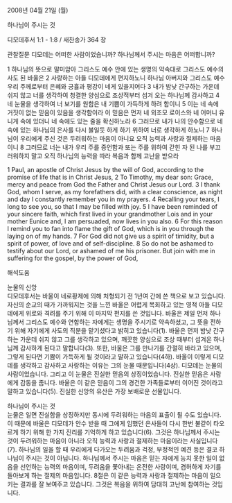 2008년 04월 21일 (월)

하나님이 주시는 것



디모데후서 1:1 - 1:8 / 새찬송가 364 장


관찰질문
디모데는 어떠한 사람이었습니까?
하나님께서 주시는 마음은 어떠합니까? 

1 하나님의 뜻으로 말미암아 그리스도 예수 안에 있는 생명의 약속대로 그리스도 예수의 사도 된 바울은 2 사랑하는 아들 디모데에게 편지하노니 하나님 아버지와 그리스도 예수 우리 주께로부터 은혜와 긍휼과 평강이 네게 있을지어다 3 내가 밤낮 간구하는 가운데 쉬지 않고 너를 생각하여 청결한 양심으로 조상적부터 섬겨 오는 하나님께 감사하고 4 네 눈물을 생각하여 너 보기를 원함은 내 기쁨이 가득하게 하려 함이니 5 이는 네 속에 거짓이 없는 믿음이 있음을 생각함이라 이 믿음은 먼저 네 외조모 로이스와 네 어머니 유니게 속에 있더니 네 속에도 있는 줄을 확신하노라 6 그러므로 내가 나의 안수함으로 네 속에 있는 하나님의 은사를 다시 불일듯 하게 하기 위하여 너로 생각하게 하노니 7 하나님이 우리에게 주신 것은 두려워하는 마음이 아니요 오직 능력과 사랑과 절제하는 마음이니 8 그러므로 너는 내가 우리 주를 증언함과 또는 주를 위하여 갇힌 자 된 나를 부끄러워하지 말고 오직 하나님의 능력을 따라 복음과 함께 고난을 받으라  

1 Paul, an apostle of Christ Jesus by the will of God, according to the promise of life that is in Christ Jesus, 2 To Timothy, my dear son: Grace, mercy and peace from God the Father and Christ Jesus our Lord. 3 I thank God, whom I serve, as my forefathers did, with a clear conscience, as night and day I constantly remember you in my prayers. 4 Recalling your tears, I long to see you, so that I may be filled with joy. 5 I have been reminded of your sincere faith, which first lived in your grandmother Lois and in your mother Eunice and, I am persuaded, now lives in you also. 
6 For this reason I remind you to fan into flame the gift of God, which is in you through the laying on of my hands. 7 For God did not give us a spirit of timidity, but a spirit of power, of love and of self-discipline. 8 So do not be ashamed to testify about our Lord, or ashamed of me his prisoner. But join with me in suffering for the gospel, by the power of God,

해석도움





눈물의 신앙  
디모데후서는 바울이 네로황제에 의해 처형되기 전 1년여 간에 쓴 책으로 보고 있습니다. 자신의 순교의 때가 가까워지는 것을 느낀 바울은 어렵게 목회하고 있는 영적 아들 디모데에게 위로와 격려를 주기 위해 이 마지막 편지를 쓴 것입니다. 바울은 제일 먼저 하나님께서 그리스도 예수와 연합하는 자에게는 생명을 주시기로 약속하셨고, 그 뜻을 전하기 위해 자기에게 사도의 직분을 맡기셨다고 밝히고 있습니다(1). 바울은 먼저 밤낮 간구하는 가운데 쉬지 않고 그를 생각하고 있으며, 깨끗한 양심으로 조상 때부터 섬겨온 하나님께 감사하게 된다고 말합니다(3). 또한, 바울은 그를 만나기를 간절히 바라고 있으며, 그렇게 된다면 기쁨이 가득하게 될 것이라고 말하고 있습니다(4하). 바울이 이렇게 디모데를 생각하고 감사하고 사랑하는 이유는 그의 눈물 때문입니다(4상). 디모데는 눈물의 사람이었습니다. 그리고 이 눈물은 진실한 믿음의 상징이었습니다. 진실한 믿음은 사람에게 감동을 줍니다. 바울은 이 같은 믿음이 그의 경건한 가족들로부터 이어진 것이라고 말하고 있습니다(5). 진실한 신앙의 유산은 가장 보배로운 선물입니다.    

하나님이 주시는 것  
눈물은 일면 진실함을 상징하지만 동시에 두려워하는 마음의 표출이 될 수도 있습니다. 이 때문에 바울은 디모데가 안수 받을 때 그에게 임했던 은사들이 다시 한번 불같이 타오르게 하기 위해 한 가지 진리를 기억하게 하고 있습니다(6). 그것은 하나님께서 주시는 것이 두려워하는 마음이 아니라 오직 능력과 사랑과 절제하는 마음이라는 사실입니다(7). 하나님의 일을 할 때 우리에게 다가오는 두려움과 걱정, 부정적인 예견 등은 결코 하나님이 주시는 것이 아닙니다. 하나님께서 주시는 마음은 믿는 자에게 능치 못한 일이 없음을 선언하는 능력의 마음이며, 두려움을 쫓아내는 온전한 사랑이며, 겸허하게 자기를 돌아보게 하는 절제의 마음입니다. 8절은 이 같은 능력과 사랑과 절제하는 마음이 일으키는 결과를 잘 보여주고 있습니다. 그것은 복음을 위하여 담대히 고난에 참여하는 것입니다.